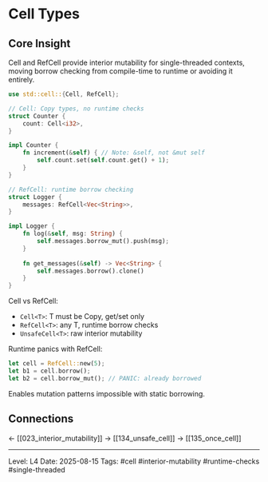 # Cell Types

## Core Insight
Cell and RefCell provide interior mutability for single-threaded contexts, moving borrow checking from compile-time to runtime or avoiding it entirely.

```rust
use std::cell::{Cell, RefCell};

// Cell: Copy types, no runtime checks
struct Counter {
    count: Cell<i32>,
}

impl Counter {
    fn increment(&self) { // Note: &self, not &mut self
        self.count.set(self.count.get() + 1);
    }
}

// RefCell: runtime borrow checking
struct Logger {
    messages: RefCell<Vec<String>>,
}

impl Logger {
    fn log(&self, msg: String) {
        self.messages.borrow_mut().push(msg);
    }
    
    fn get_messages(&self) -> Vec<String> {
        self.messages.borrow().clone()
    }
}
```

Cell vs RefCell:
- `Cell<T>`: T must be Copy, get/set only
- `RefCell<T>`: any T, runtime borrow checks
- `UnsafeCell<T>`: raw interior mutability

Runtime panics with RefCell:
```rust
let cell = RefCell::new(5);
let b1 = cell.borrow();
let b2 = cell.borrow_mut(); // PANIC: already borrowed
```

Enables mutation patterns impossible with static borrowing.

## Connections
← [[023_interior_mutability]]
→ [[134_unsafe_cell]]
→ [[135_once_cell]]

---
Level: L4
Date: 2025-08-15
Tags: #cell #interior-mutability #runtime-checks #single-threaded